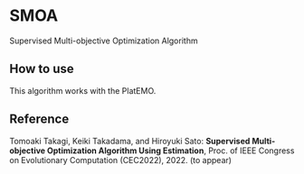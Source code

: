 # SMOA
Supervised Multi-objective Optimization Algorithm

## How to use
This algorithm works with the PlatEMO.

## Reference
Tomoaki Takagi, Keiki Takadama, and Hiroyuki Sato: **Supervised Multi-objective Optimization Algorithm Using Estimation**, Proc. of IEEE Congress on Evolutionary Computation (CEC2022), 2022. (to appear)
